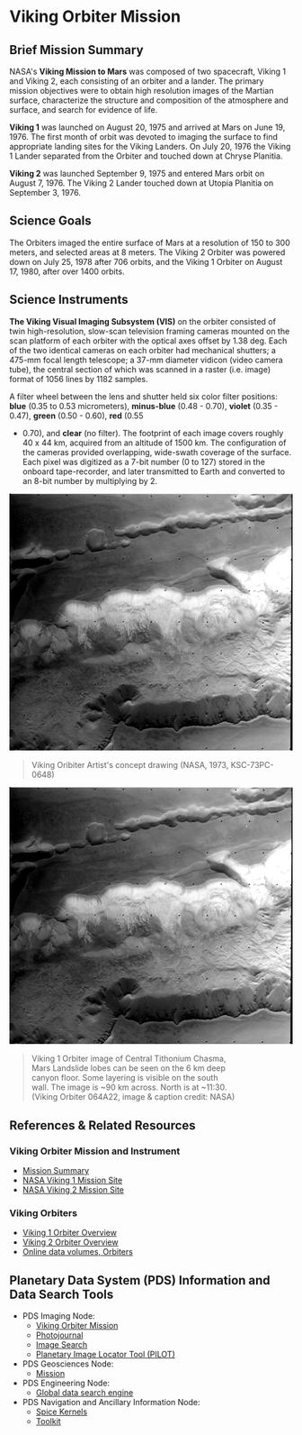 # Viking Orbiter Mission

## Brief Mission Summary

NASA's **Viking Mission to Mars** was composed of two spacecraft, Viking
1 and Viking 2, each consisting of an orbiter and a lander. The primary
mission objectives were to obtain high resolution images of the Martian
surface, characterize the structure and composition of the atmosphere
and surface, and search for evidence of life.

**Viking 1** was launched on August 20, 1975 and arrived at Mars on June
19, 1976. The first month of orbit was devoted to imaging the surface to
find appropriate landing sites for the Viking Landers. On July 20, 1976
the Viking 1 Lander separated from the Orbiter and touched down at
Chryse Planitia.

**Viking 2** was launched September 9, 1975 and entered Mars orbit on
August 7, 1976. The Viking 2 Lander touched down at Utopia Planitia on
September 3, 1976.


## Science Goals

The Orbiters imaged the entire surface of Mars at a resolution of 150 to
300 meters, and selected areas at 8 meters. The Viking 2 Orbiter was
powered down on July 25, 1978 after 706 orbits, and the Viking 1 Orbiter
on August 17, 1980, after over 1400 orbits.


## Science Instruments

**The Viking Visual Imaging Subsystem (VIS)** on the orbiter consisted
of twin high-resolution, slow-scan television framing cameras mounted on
the scan platform of each orbiter with the optical axes offset by 1.38
deg. Each of the two identical cameras on each orbiter had mechanical
shutters; a 475-mm focal length telescope; a 37-mm diameter vidicon
(video camera tube), the central section of which was scanned in a
raster (i.e. image) format of 1056 lines by 1182 samples.

A filter wheel between the lens and shutter held six color filter
positions: **blue** (0.35 to 0.53 micrometers), **minus-blue** (0.48 -
0.70), **violet** (0.35 - 0.47), **green** (0.50 - 0.60), **red** (0.55
- 0.70), and **clear** (no filter). The footprint of each image covers
roughly 40 x 44 km, acquired from an altitude of 1500 km. The
configuration of the cameras provided overlapping, wide-swath coverage
of the surface. Each pixel was digitized as a 7-bit number (0 to 127)
stored in the onboard tape-recorder, and later transmitted to Earth and
converted to an 8-bit number by multiplying by 2.

[![VikingOrbiter_ArtistConcept.png](assets/Viking1_Tithonium_Chasma_Mars.png)](assets/VikingOrbiter_ArtistConcept.png "Viking Oribiter Artist's concept drawing")

> Viking Oribiter Artist's concept drawing (NASA, 1973, KSC-73PC-0648)

[![Viking1_Tithonium_Chasma_Mars.png](assets/Viking1_Tithonium_Chasma_Mars.png)](assets/Viking1_Tithonium_Chasma_Mars.png "Viking1 Tithonium Chasma Mars")

> Viking 1 Orbiter image of Central Tithonium Chasma,  
> Mars Landslide lobes can be seen on the 6 km deep  
> canyon floor. Some layering is visible on the south  
> wall. The image is \~90 km across. North is at \~11:30.  
> (Viking Orbiter 064A22, image & caption credit: NASA)


## References & Related Resources

### Viking Orbiter Mission and Instrument

  - [Mission Summary](http://nssdc.gsfc.nasa.gov/planetary/viking.html)
  - [NASA Viking 1 Mission
    Site](http://solarsystem.nasa.gov/missions/viking01)
  - [NASA Viking 2 Mission
    Site](http://solarsystem.nasa.gov/missions/viking02)

### Viking Orbiters

  - [Viking 1 Orbiter
    Overview](http://nssdc.gsfc.nasa.gov/nmc/masterCatalog.do?sc=1975-075A)
  - [Viking 2 Orbiter
    Overview](http://nssdc.gsfc.nasa.gov/nmc/spacecraftDisplay.do?id=1975-083A)
  - [Online data volumes,
    Orbiters](http://pds-imaging.jpl.nasa.gov/volumes/viking.html#vkoEDR)


## Planetary Data System (PDS) Information and Data Search Tools

  - PDS Imaging Node:
      - [Viking Orbiter
        Mission](http://pds-imaging.jpl.nasa.gov/portal/vikingo_mission.html)
      - [Photojournal](http://photojournal.jpl.nasa.gov/mission/Viking)
      - [Image
        Search](http://pds-imaging.jpl.nasa.gov/cgi-bin/Atlas/search.pl?INSTRUMENT_HOST_NAME=VIKING_ORBITER)
      - [Planetary Image Locator Tool
        (PILOT)](http://pilot.wr.usgs.gov/index.php?view=map&target=mars)
  - PDS Geosciences Node:
      - [Mission](http://geo.pds.nasa.gov/missions/viking/index.htm)
  - PDS Engineering Node:
      - [Global data search engine](http://pds.nasa.gov/)
  - PDS Navigation and Ancillary Information Node:
      - [Spice
        Kernels](http://nssdc.gsfc.nasa.gov/nmc/datasetDisplay.do?id=PSCM-00036)
      - [Toolkit](ftp://naif.jpl.nasa.gov/pub/naif/toolkit/)